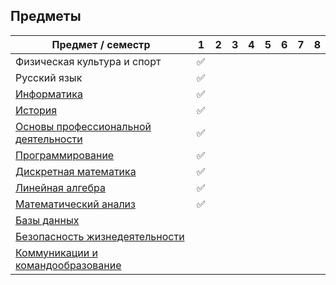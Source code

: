 ## Предметы

| Предмет / семестр                                                               | 1  | 2 | 3 | 4 | 5 | 6 | 7 | 8 |
| --------------------------------------------------------------------------------------------- | -- | - | - | - | - | - | - | - |
| Физическая культура и спорт                                           | ✅ |   |   |   |   |   |   |   |
| Русский язык                                          | ✅ |   |   |   |   |   |   |   |
| [Информатика](./1%20информатика)                                           | ✅ |   |   |   |   |   |   |   |
| [История](./1%20история)                                                           | ✅ |   |   |   |   |   |   |   |
| [Основы профессиональной деятельности](./1-2%20опд)         | ✅ |   |   |   |   |   |   |   |
| [Программирование](./1-2%20программирование)                     | ✅ |   |   |   |   |   |   |   |
| [Дискретная математика](./1-2%20дискретная%20математика) | ✅ |   |   |   |   |   |   |   |
| [Линейная алгебра](./1-2%20линейная%20алгебра)                     | ✅ |   |   |   |   |   |   |   |
| [Математический анализ](./1-3%20математика)                        | ✅ |   |   |   |   |   |   |   |
| [Базы данных](./2%20базы%20данных)                                           |    |   |   |   |   |   |   |   |
| [Безопасность жизнедеятельности](./2%20бжд)                      |    |   |   |   |   |   |   |   |
| [Коммуникации и командообразование](./2%20кик)                 |    |   |   |   |   |   |   |   |
